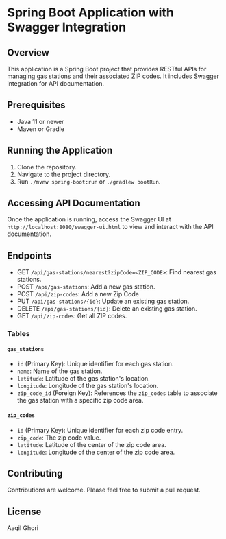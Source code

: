 # Spring Boot Application with Swagger Integration

## Overview
This application is a Spring Boot project that provides RESTful APIs for managing gas stations and their associated ZIP codes. It includes Swagger integration for API documentation.

## Prerequisites
- Java 11 or newer
- Maven or Gradle

## Running the Application
1. Clone the repository.
2. Navigate to the project directory.
3. Run `./mvnw spring-boot:run` or `./gradlew bootRun`.

## Accessing API Documentation
Once the application is running, access the Swagger UI at `http://localhost:8080/swagger-ui.html` to view and interact with the API documentation.

## Endpoints
- GET `/api/gas-stations/nearest?zipCode=<ZIP_CODE>`: Find nearest gas stations.
- POST `/api/gas-stations`: Add a new gas station.
- POST `/api/zip-codes`: Add a new Zip Code
- PUT `/api/gas-stations/{id}`: Update an existing gas station.
- DELETE `/api/gas-stations/{id}`: Delete an existing gas station.
- GET `/api/zip-codes`: Get all ZIP codes.

### Tables

#### `gas_stations`
- `id` (Primary Key): Unique identifier for each gas station.
- `name`: Name of the gas station.
- `latitude`: Latitude of the gas station's location.
- `longitude`: Longitude of the gas station's location.
- `zip_code_id` (Foreign Key): References the `zip_codes` table to associate the gas station with a specific zip code area.

#### `zip_codes`
- `id` (Primary Key): Unique identifier for each zip code entry.
- `zip_code`: The zip code value.
- `latitude`: Latitude of the center of the zip code area.
- `longitude`: Longitude of the center of the zip code area.

## Contributing
Contributions are welcome. Please feel free to submit a pull request.

## License
Aaqil Ghori
